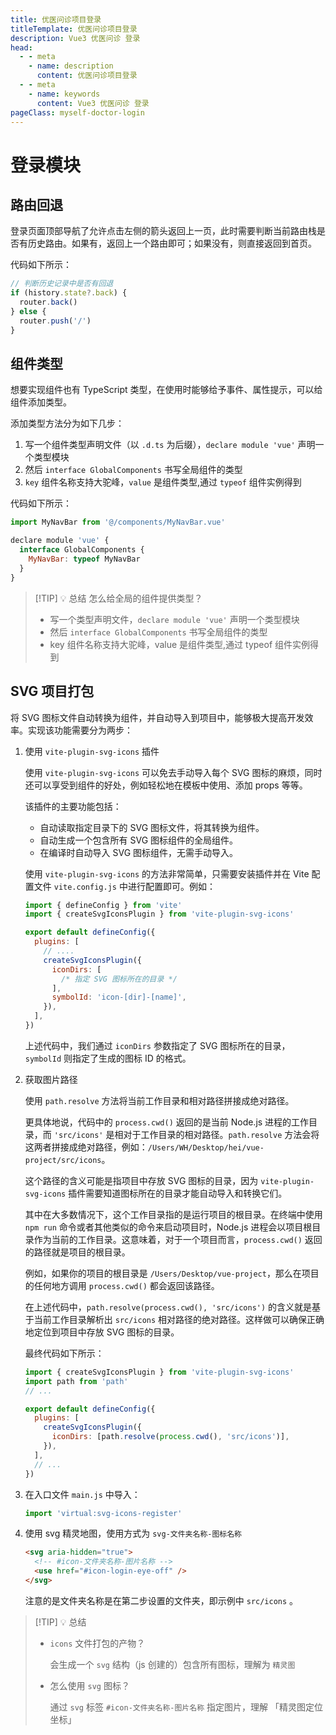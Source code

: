 ```yaml
---
title: 优医问诊项目登录
titleTemplate: 优医问诊项目登录
description: Vue3 优医问诊 登录
head:
  - - meta
    - name: description
      content: 优医问诊项目登录
  - - meta
    - name: keywords
      content: Vue3 优医问诊 登录
pageClass: myself-doctor-login
---
```


# 登录模块

## 路由回退

登录页面顶部导航了允许点击左侧的箭头返回上一页，此时需要判断当前路由栈是否有历史路由。如果有，返回上一个路由即可；如果没有，则直接返回到首页。

代码如下所示：

```js
// 判断历史记录中是否有回退
if (history.state?.back) {
  router.back()
} else {
  router.push('/')
}
```

## 组件类型

想要实现组件也有 TypeScript 类型，在使用时能够给予事件、属性提示，可以给组件添加类型。

添加类型方法分为如下几步：

1. 写一个组件类型声明文件（以 `.d.ts` 为后缀），`declare module 'vue'` 声明一个<word text="Vue" />类型模块
2. 然后 `interface GlobalComponents` 书写全局组件的类型
3. `key` 组件名称支持大驼峰，`value` 是组件类型,通过 `typeof` 组件实例得到

代码如下所示：

```js
import MyNavBar from '@/components/MyNavBar.vue'

declare module 'vue' {
  interface GlobalComponents {
    MyNavBar: typeof MyNavBar
  }
}
```

> [!TIP] 💡 总结
> 怎么给全局的组件提供类型？
>
> - 写一个类型声明文件，`declare module 'vue'` 声明一个<word text="Vue" />类型模块
> - 然后 `interface GlobalComponents` 书写全局组件的类型
> - key 组件名称支持大驼峰，value 是组件类型,通过 typeof 组件实例得到

## SVG 项目打包

将 SVG 图标文件自动转换为<word text="Vue" />组件，并自动导入到项目中，能够极大提高开发效率。实现该功能需要分为两步：

1. 使用 `vite-plugin-svg-icons` 插件

   使用 `vite-plugin-svg-icons` 可以免去手动导入每个 SVG 图标的麻烦，同时还可以享受到<word text="Vue" />组件的好处，例如轻松地在模板中使用、添加 props 等等。

   该插件的主要功能包括：

   - 自动读取指定目录下的 SVG 图标文件，将其转换为<word text="Vue" />组件。
   - 自动生成一个包含所有 SVG 图标组件的<word text="Vue" />全局组件。
   - 在编译时自动导入 SVG 图标组件，无需手动导入。

   使用 `vite-plugin-svg-icons` 的方法非常简单，只需要安装插件并在 Vite 配置文件 `vite.config.js` 中进行配置即可。例如：

   ```js
   import { defineConfig } from 'vite'
   import { createSvgIconsPlugin } from 'vite-plugin-svg-icons'

   export default defineConfig({
     plugins: [
       // ....
       createSvgIconsPlugin({
         iconDirs: [
           /* 指定 SVG 图标所在的目录 */
         ],
         symbolId: 'icon-[dir]-[name]',
       }),
     ],
   })
   ```

   上述代码中，我们通过 `iconDirs` 参数指定了 SVG 图标所在的目录，`symbolId` 则指定了生成的图标 ID 的格式。

2. 获取图片路径

   使用 `path.resolve` 方法将当前工作目录和相对路径拼接成绝对路径。

   更具体地说，代码中的 `process.cwd()` 返回的是当前 Node.js 进程的工作目录，而 `'src/icons'` 是相对于工作目录的相对路径。`path.resolve` 方法会将这两者拼接成绝对路径，例如：`/Users/WH/Desktop/hei/vue-project/src/icons`。

   这个路径的含义可能是指项目中存放 SVG 图标的目录，因为 `vite-plugin-svg-icons` 插件需要知道图标所在的目录才能自动导入和转换它们。

   其中在大多数情况下，这个工作目录指的是运行<word text="Vue" />项目的根目录。在终端中使用 `npm run` 命令或者其他类似的命令来启动<word text="Vue" />项目时，Node.js 进程会以项目根目录作为当前的工作目录。这意味着，对于一个<word text="Vue" />项目而言，`process.cwd()` 返回的路径就是<word text="Vue" />项目的根目录。

   例如，如果你的<word text="Vue" />项目的根目录是 `/Users/Desktop/vue-project`，那么在项目的任何地方调用 `process.cwd()` 都会返回该路径。

   在上述代码中，`path.resolve(process.cwd(), 'src/icons')` 的含义就是基于当前工作目录解析出 `src/icons` 相对路径的绝对路径。这样做可以确保正确地定位到<word text="Vue" />项目中存放 SVG 图标的目录。

   最终代码如下所示：

   ```js
   import { createSvgIconsPlugin } from 'vite-plugin-svg-icons'
   import path from 'path'
   // ...

   export default defineConfig({
     plugins: [
       createSvgIconsPlugin({
         iconDirs: [path.resolve(process.cwd(), 'src/icons')],
       }),
     ],
     // ...
   })
   ```

3. 在入口文件 `main.js` 中导入：

   ```js
   import 'virtual:svg-icons-register'
   ```

4. 使用 svg 精灵地图，使用方式为 `svg-文件夹名称-图标名称`

   ```html
   <svg aria-hidden="true">
     <!-- #icon-文件夹名称-图片名称 -->
     <use href="#icon-login-eye-off" />
   </svg>
   ```

   注意的是文件夹名称是在第二步设置的文件夹，即示例中 `src/icons` 。

> [!TIP] 💡 总结
>
> - `icons` 文件打包的产物？
>
>   会生成一个 `svg` 结构（js 创建的）包含所有图标，理解为 `精灵图`
>
> - 怎么使用 `svg` 图标？
>
>   通过 `svg` 标签 `#icon-文件夹名称-图片名称` 指定图片，理解 「精灵图定位坐标」
